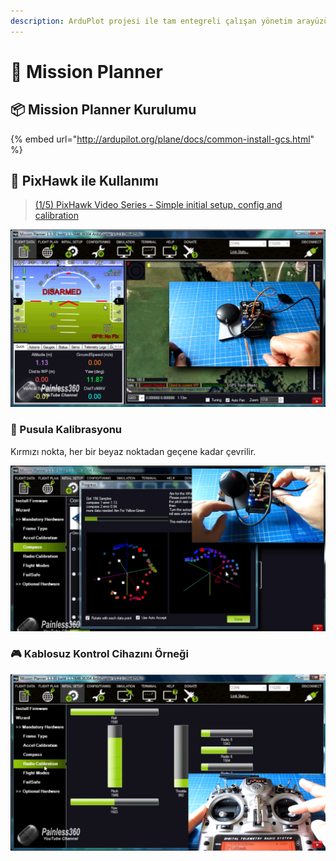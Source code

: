```yaml
---
description: ArduPlot projesi ile tam entegreli çalışan yönetim arayüzü
---
```


# 🚩 Mission Planner

##  📦 Mission Planner Kurulumu

{% embed url="http://ardupilot.org/plane/docs/common-install-gcs.html" %}

## 🛫 PixHawk ile Kullanımı

> [\(1/5\) PixHawk Video Series - Simple initial setup, config and calibration](https://youtu.be/uH2iCRA9G7k?t=280)

![](../.gitbook/assets/image%20%2824%29.png)

### 🧭 Pusula Kalibrasyonu

Kırmızı nokta, her bir beyaz noktadan geçene kadar çevrilir.

![](../.gitbook/assets/image%20%2825%29.png)

### 🎮 Kablosuz Kontrol Cihazını Örneği

![](../.gitbook/assets/image%20%28110%29.png)

